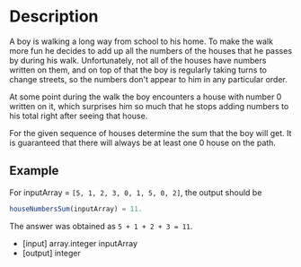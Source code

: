 # Description
A boy is walking a long way from school to his home. To make the walk more fun he decides to add up all the numbers of the houses that he passes by during his walk. Unfortunately, not all of the houses have numbers written on them, and on top of that the boy is regularly taking turns to change streets, so the numbers don't appear to him in any particular order.

At some point during the walk the boy encounters a house with number 0 written on it, which surprises him so much that he stops adding numbers to his total right after seeing that house.

For the given sequence of houses determine the sum that the boy will get. It is guaranteed that there will always be at least one 0 house on the path.

## Example
For inputArray = `[5, 1, 2, 3, 0, 1, 5, 0, 2]`, the output should be

```javascript
houseNumbersSum(inputArray) = 11.
```

The answer was obtained as `5 + 1 + 2 + 3 = 11`.
- [input] array.integer inputArray
- [output] integer
